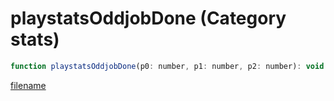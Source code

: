 # playstatsOddjobDone (Category stats)

```js
function playstatsOddjobDone(p0: number, p1: number, p2: number): void
```

[filename](playstatsOddjobDone_m.md ':include')